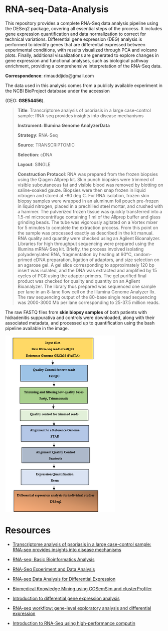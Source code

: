 # RNA-seq-Data-Analysis

This repository provides a complete RNA-Seq data analysis pipeline using the DESeq2 package, covering all essential steps of the process. It includes gene expression quantification and data normalization to correct for technical variations. Differential gene expression (DEG) analysis is performed to identify genes that are differential expressed between experimental conditions, with results visualized through PCA and volcano plots. Finally, additional visualizations are generated to explore changes in gene expression and functional analyses, such as biological pathway enrichment, providing a comprehensive interpretation of the RNA-Seq data.

**Correspondence**: rimauddjido\@gmail.com

The data used in this analysis comes from a publicly available experiment in the NCBI BioProject database under the accession

(GEO: **GSE54456**).

> **Title**: Transcriptome analysis of psoriasis in a large case-control sample: RNA-seq provides insights into disease mechanisms
>
> **Instrument: Illumina Genome AnalyzerData**
>
> **Strategy**: RNA-Seq
>
> **Source**: TRANSCRIPTOMIC
>
> **Selection**: cDNA
>
> **Layout**: SINGLE
>
> **Construction Protocol**: RNA was prepared from the frozen biopsies using the Qiagen Allprep kit. Skin punch biopsies were trimmed of visible subcutaneous fat and visible blood was removed by blotting on saline-soaked gauze. Biopsies were then snap frozen in liquid nitrogen and stored at -80 deg C. For RNA isolation, frozen skin biopsy samples were wrapped in an aluminum foil pouch pre-frozen in liquid nitrogen, placed in a prechilled steel mortar, and crushed with a hammer. The pulverized frozen tissue was quickly transferred into a 1.5-ml microcentrifuge containing 1 ml of the Allprep buffer and glass grinding beads. The tube was vigorously agitated on a Vortex mixer for 5 minutes to complete the extraction process. From this point on the sample was processed exactly as described in the kit manual. RNA quality and quantity were checked using an Agilent Bioanalyzer. Libraries for high throughput sequencing were prepared using the Illumina mRNA-Seq kit. Briefly, the process involved isolating polyadenylated RNA, fragmentation by heating at 90°C, random-primed cDNA preparation, ligation of adaptors, and size selection on an agarose gel. A gel slice corresponding to approximately 120 bp insert was isolated, and the DNA was extracted and amplified by 15 cycles of PCR using the adaptor primers. The gel purified final product was checked for quality and quantity on an Agilent Bioanalyzer. The library thus prepared was sequenced one sample per lane in an 8-lane flow cell on the Illumina Genome Analyzer IIx. The raw sequencing output of the 80-base single read sequencing was 2000-3000 Mb per lane corresponding to 25-37.5 million reads.

The raw FASTQ files from **skin biopsy samples** of both patients with hidradenitis suppurativa and controls were downloaded, along with their associated metadata, and processed up to quantification using the bash pipeline available in the image.

![](img/Workflow.png)

# Resources

-   [Transcriptome analysis of psoriasis in a large case-control sample: RNA-seq provides insights into disease mechanisms](https://www.ncbi.nlm.nih.gov/bioproject/?term=PRJNA236547%20)

-   [RNA-seq: Basic Bioinformatics Analysis](https://pubmed.ncbi.nlm.nih.gov/30222249/)

-   [RNA-Seq Experiment and Data Analysis](https://pubmed.ncbi.nlm.nih.gov/35119677/)

-   [RNA-seq Data Analysis for Differential Expression](https://pubmed.ncbi.nlm.nih.gov/34686975/)

-   [Biomedical Knowledge Mining using GOSemSim and clusterProfiler](https://yulab-smu.top/biomedical-knowledge-mining-book/index.html)

-   [Introduction to differential gene expression analysis](https://hbctraining.github.io/DGE_workshop/lessons/01_DGE_setup_and_overview.html#rna-seq-count-distribution "Introduction to differential gene expression analysis")

-   [RNA-seq workflow: gene-level exploratory analysis and differential expression](https://master.bioconductor.org/packages/release/workflows/vignettes/rnaseqGene/inst/doc/rnaseqGene.html#running-the-differential-expression-pipeline)

-   [Introduction to RNA-Seq using high-performance computin](https://hbctraining.github.io/Intro-to-rnaseq-hpc-O2/lessons/03_alignment.html)
